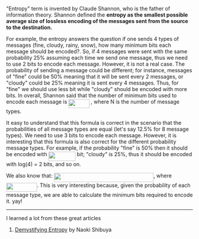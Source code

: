 "Entropy" term is invented by Claude Shannon, who is the father of information theory.
Shannon defined the **entropy as the smallest possible average size of lossless encoding of the messages sent from the source to the destination.**

For example, the entropy answers the question if one sends 4 types of messages (fine, cloudy, rainy, snow), how many minimum bits each message should be encoded?. So, if 4 messages were sent with the same probability 25% assuming each time we send one message, thus we need to use 2 bits to encode each message. However, it is not a real case. The probability of sending a message could be different; for instance, messages of "fine" could be 50% meaning that it will be sent every 2 messages, or "cloudy" could be 25% meaning it is sent every 4 messages. Thus, for "fine" we should use less bit while "cloudy" should be encoded with more bits. In overall, Shannon said that the number of minimum bits used to encode each message is <img src="/tex/35ed3ca340b40e6a05e9546dd69757da.svg?invert_in_darkmode&sanitize=true" align=middle width=56.19684014999999pt height=24.65753399999998pt/> , where N is the number of message types.


It easy to understand that this formula is correct in the scenario that the probabilities of all message types
are equal (let's say 12.5% for 8 message types). We need to use 3 bits to encode each message. However, it is interesting that this formula is also correct for the different probability message types. For example, if the probability "fine" is 50% then it should be encoded with <img src="/tex/29fe1194e11dbaab86181bd3455d9585.svg?invert_in_darkmode&sanitize=true" align=middle width=72.76823565pt height=24.65753399999998pt/> bit; "cloudy" is 25%, thus it should be encoded with log(4) = 2 bits, and so on.

We also know that:
<img src="/tex/8edf3f2443f66ed8dba77faa12426f10.svg?invert_in_darkmode&sanitize=true" align=middle width=268.97284095pt height=24.65753399999998pt/>, where <img src="/tex/a96ba097f291304219ff756b90ea1b0f.svg?invert_in_darkmode&sanitize=true" align=middle width=82.89378405pt height=24.65753399999998pt/>. This is very interesting because, given the probability of each message type, we are able to calculate the minimum bits required to encode it. yay!

***
I learned a lot from these great articles
1. [Demystifying Entropy](https://towardsdatascience.com/demystifying-entropy-f2c3221e2550) by Naoki Shibuya 


